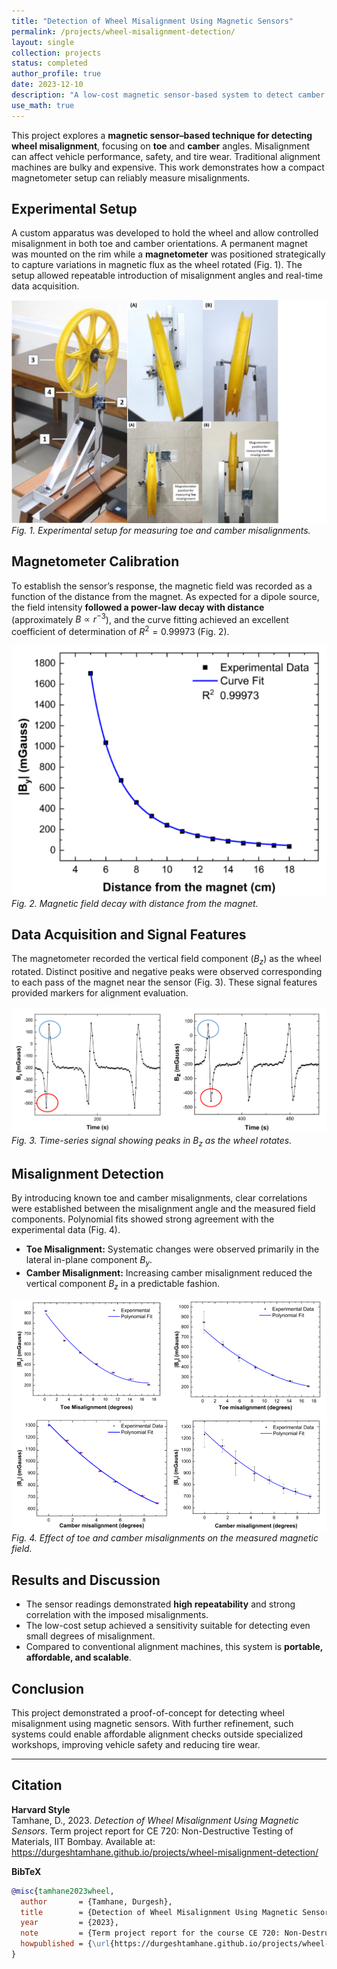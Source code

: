 ```yaml
---
title: "Detection of Wheel Misalignment Using Magnetic Sensors"
permalink: /projects/wheel-misalignment-detection/
layout: single
collection: projects
status: completed
author_profile: true
date: 2023-12-10
description: "A low-cost magnetic sensor-based system to detect camber and toe misalignment in wheels."
use_math: true
---
```


This project explores a **magnetic sensor–based technique for detecting wheel misalignment**, focusing on **toe** and **camber** angles. Misalignment can affect vehicle performance, safety, and tire wear. Traditional alignment machines are bulky and expensive. This work demonstrates how a compact magnetometer setup can reliably measure misalignments.

## Experimental Setup
A custom apparatus was developed to hold the wheel and allow controlled misalignment in both toe and camber orientations. A permanent magnet was mounted on the rim while a **magnetometer** was positioned strategically to capture variations in magnetic flux as the wheel rotated (Fig. 1). The setup allowed repeatable introduction of misalignment angles and real-time data acquisition.

![Experimental apparatus](/files/projects/images/WHEEL_APPA.png)  
*Fig. 1. Experimental setup for measuring toe and camber misalignments.*

## Magnetometer Calibration
To establish the sensor’s response, the magnetic field was recorded as a function of the distance from the magnet. As expected for a dipole source, the field intensity **followed a power-law decay with distance** (approximately $B \propto r^{-3}$), and the curve fitting achieved an excellent coefficient of determination of $R^2 = 0.99973$ (Fig. 2).

![Magnetic field vs distance](/files/projects/images/b_VS_DIST.png)  
*Fig. 2. Magnetic field decay with distance from the magnet.*

## Data Acquisition and Signal Features
The magnetometer recorded the vertical field component ($B_z$) as the wheel rotated. Distinct positive and negative peaks were observed corresponding to each pass of the magnet near the sensor (Fig. 3). These signal features provided markers for alignment evaluation.

![Magnetic field vs time](/files/projects/images/b_VS_TIME.png)  
*Fig. 3. Time-series signal showing peaks in $B_z$ as the wheel rotates.*

## Misalignment Detection
By introducing known toe and camber misalignments, clear correlations were established between the misalignment angle and the measured field components. Polynomial fits showed strong agreement with the experimental data (Fig. 4).

- **Toe Misalignment:** Systematic changes were observed primarily in the lateral in-plane component $B_y$.  
- **Camber Misalignment:** Increasing camber misalignment reduced the vertical component $B_z$ in a predictable fashion.

![Magnetic field vs misalignment angles](/files/projects/images/MAG_DEGRESS.png)  
*Fig. 4. Effect of toe and camber misalignments on the measured magnetic field.*

## Results and Discussion
- The sensor readings demonstrated **high repeatability** and strong correlation with the imposed misalignments.  
- The low-cost setup achieved a sensitivity suitable for detecting even small degrees of misalignment.  
- Compared to conventional alignment machines, this system is **portable, affordable, and scalable**.

## Conclusion
This project demonstrated a proof-of-concept for detecting wheel misalignment using magnetic sensors. With further refinement, such systems could enable affordable alignment checks outside specialized workshops, improving vehicle safety and reducing tire wear.

---

## Citation

**Harvard Style**  
Tamhane, D., 2023. *Detection of Wheel Misalignment Using Magnetic Sensors*. Term project report for CE 720: Non-Destructive Testing of Materials, IIT Bombay. Available at: <https://durgeshtamhane.github.io/projects/wheel-misalignment-detection/>

**BibTeX**  
```bibtex
@misc{tamhane2023wheel,
  author       = {Tamhane, Durgesh},
  title        = {Detection of Wheel Misalignment Using Magnetic Sensors},
  year         = {2023},
  note         = {Term project report for the course CE 720: Non-Destructive Testing of Materials, IIT Bombay},
  howpublished = {\url{https://durgeshtamhane.github.io/projects/wheel-misalignment-detection/}}
}
